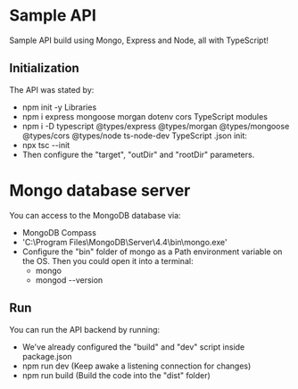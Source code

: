 # Sample API
Sample API build using Mongo, Express and Node, all with TypeScript!

## Initialization
The API was stated by:
- npm init -y
Libraries
- npm i express mongoose morgan dotenv cors
TypeScript modules
- npm i -D typescript @types/express @types/morgan @types/mongoose @types/cors @types/node ts-node-dev
TypeScript .json init:
- npx tsc --init
- Then configure the "target", "outDir" and "rootDir" parameters.

# Mongo database server
You can access to the MongoDB database via:
- MongoDB Compass
- 'C:\Program Files\MongoDB\Server\4.4\bin\mongo.exe'
- Configure the "bin" folder of mongo as a Path environment variable on the OS. Then you could open it into a terminal:
    - mongo
    - mongod --version

## Run
You can run the API backend by running:
- We've already configured the "build" and "dev" script inside package.json
- npm run dev   (Keep awake a listening connection for changes)
- npm run build (Build the code into the "dist" folder)